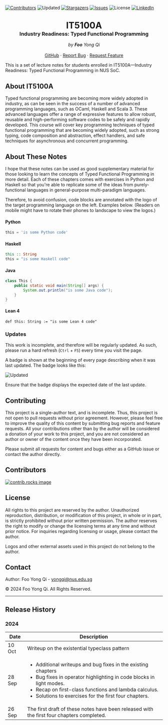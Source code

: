
[![Contributors][contributors-shield]][contributors-url]
![Updated][update-shield]
[![Stargazers][stars-shield]][stars-url]
[![Issues][issues-shield]][issues-url]
![License][license-shield]
[![LinkedIn][linkedin-shield]][linkedin-url]



<!-- PROJECT LOGO -->
<br />
<div align="center">
<h1 style="margin-top:0px;margin-bottom: 0px" align="center">IT5100A</h1>
<h3 style="margin-top:0px">Industry Readiness: Typed Functional Programming</h3>


  <p align="center">
    <em>by <strong>Foo</strong> Yong Qi</em>
    <br />
    <br />
    <a href="https://github.com/yonggqiii/it5100a-notes">GitHub</a>
    ·
    <a href="https://github.com/yonggqiii/it5100a-notes/issues/new?labels=bug&template=bug-report---.md">Report Bug</a>
    ·
    <a href="https://github.com/yonggqiii/it5100a-notes/issues/new?labels=enhancement&template=feature-request---.md">Request Feature</a>
  </p>
</div>


This is a set of lecture notes for students enrolled in IT5100A&mdash;Industry Readiness: Typed Functional Programming in NUS SoC.

## About IT5100A
Typed functional programming are becoming more widely adopted in industry, as can be seen in the success of a number of advanced programming languages, such as OCaml, Haskell and Scala 3. These advanced languages offer a range of expressive features to allow robust, reusable and high-performing software codes to be safely and rapidly developed. This course will cover key programming techniques of typed functional programming that are becoming widely adopted, such as strong typing, code composition and abstraction, effect handlers, and safe techniques for asynchronous and concurrent programming.

## About These Notes
I hope that these notes can be used as good supplementary material for those looking to learn the concepts of Typed Functional Programming in more detail. Each of these chapters comes with exercises in Python and Haskell so that you're able to replicate some of the ideas from purely-functional languages in general-purpose multi-paradigm languages.

Therefore, to avoid confusion, code blocks are annotated with the logo of the target programming language on the left. Examples below. (Readers on mobile might have to rotate their phones to landscape to view the logos.)

#### Python
```python
this = 'is some Python code'
```
#### Haskell
```haskell
this :: String
this = "is some Haskell code"
```
#### Java
```java
class This {
    public static void main(String[] args) {
        System.out.println("is some Java code");
    }
}
```

#### Lean 4
```lean
def this: String := "is some Lean 4 code"
```

### Updates
This work is incomplete, and therefore will be regularly updated. As such, please run a hard refresh (`Ctrl` + `F5`) every time you visit the page.

A badge is shown at the beginning of every page describing when it was last updated. The badge looks like this:

![Updated][update-shield]

Ensure that the badge displays the expected date of the last update.

## Contributing
This project is a single-author text, and is incomplete. Thus, this project is not open to pull requests without prior agreement. However, please feel free to improve the quality of this content by submitting bug reports and feature requests. All your contributions other than by the author will be considered a donation of your work to this project, and you are not considered an author or owner of the content once they have been incorporated.

Please submit all requests for content and bugs either as a GitHub issue or contact the author directly.

## Contributors
<a href="https://github.com/yonggqiii/it5100a-notes/graphs/contributors">
  <img src="https://contrib.rocks/image?repo=yonggqiii/it5100a-notes" alt="contrib.rocks image" />
</a>

## License
All rights to this project are reserved by the author. Unauthorized reproduction, distribution, or modification of this project, in whole or in part, is strictly prohibited without prior written permission. The author reserves the right to modify or change the licensing terms at any time and without prior notice. For inquiries regarding licensing or usage, please contact the author.

Logos and other external assets used in this project do not belong to the author.

## Contact
Author: Foo Yong Qi - yongqi@nus.edu.sg

&copy; 2024 Foo Yong Qi. All Rights Reserved.

---

## Release History
### 2024

|Date|Description|
|---|---|
|10 Oct| Writeup on the existential typeclass pattern|
| 28 Sep| <ul><li>Additional writeups and bug fixes in the existing chapters</li><li>Bug fixes in operator highlighting in code blocks in light modes.</li><li>Recap on first-class functions and lambda calculus.</li><li>Solutions to exercises for the first four chapters.</li></ul>|
| 26 Sep| The first draft of these notes have been released with the first four chapters completed. |

<!-- #### 10 October 2024 -->
<!-- Writeup on the existential typeclass pattern. -->
<!---->
<!-- #### 28 September 2024 -->
<!-- - Additional writeups and bug fixes in the existing chapters.  -->
<!-- - Bug fixes in operator highlighting in code blocks in light modes. -->
<!-- - Recap on first-class functions and lambda calculus.  -->
<!-- - Solutions to exercises for the first four chapters. -->
<!-- #### 26 September 2024 -->
<!-- The first draft of these notes have been released with the first four chapters completed. -->


[contributors-shield]: https://img.shields.io/github/contributors/yonggqiii/it5100a-notes.svg?style=for-the-badge
[contributors-url]: https://github.com/yonggqiii/it5100a-notes/graphs/contributors
[update-shield]: https://img.shields.io/badge/LAST%20UPDATED-10%20OCT%202024-57ffd8?style=for-the-badge
[stars-shield]: https://img.shields.io/github/stars/yonggqiii/it5100a-notes.svg?style=for-the-badge
[stars-url]: https://github.com/yonggqiii/it5100a-notes/stargazers
[issues-shield]: https://img.shields.io/github/issues/yonggqiii/it5100a-notes.svg?style=for-the-badge
[issues-url]: https://github.com/yonggqiii/it5100a-notes/issues
[license-shield]: https://img.shields.io/badge/LICENSE-NONE-ff5040?style=for-the-badge
[linkedin-shield]: https://img.shields.io/badge/-LinkedIn-black.svg?style=for-the-badge&logo=linkedin&colorB=555
[linkedin-url]: https://linkedin.com/in/fooyongqi

